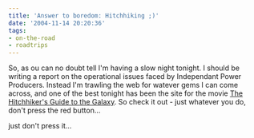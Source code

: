```yaml
---
title: 'Answer to boredom: Hitchhiking ;)'
date: '2004-11-14 20:20:36'
tags:
- on-the-road
- roadtrips
---
```


So, as ou can no doubt tell I'm having a slow night tonight. I should be writing a report on the operational issues faced by Independant Power Producers. Instead I'm trawling the web for watever gems I can come across, and one of the best tonight has been the site for the movie <a href="http://hitchhikers.movies.go.com/hitchblog/blog.html">The Hitchhiker's Guide to the Galaxy</a>. So check it out - just whatever you do, don't press the red button...

just don't press it...
